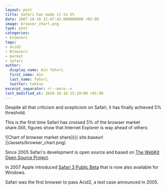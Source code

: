 ```yaml
---
layout: post
title: Safari has made it to 5%
date: 2007-10-10 12:47:43.000000000 +02:00
image: browser_chart.png
type: post
categories:
- browsers
tags:
- acid2
- Browsers
- market
- Safari
author:
  display_name: Ain Tohvri
  first_name: Ain
  last_name: Tohvri
  twitter: tekkie
excerpt_separator: <!--more-->
last_modified_at: 2020-10-18 15:10:00 +01:00
---
```

Despite all that criticism and scepticism on Safari, it has finally achieved 5% threshold.<!--more-->

This is the first time Safari has crossed 5% of the browser market share.Still, figures show that Internet Explorer is way ahead of others:

![Chart of browser market share]({{ site.baseurl }}/assets/browser_chart.png)

Since 2005 Safari's development is open source and based on [The WebKit Open Source Project](https://webkit.org).

In 2007 Apple introduced [Safari 3 Public Beta](https://www.apple.com/safari/) that is now also available for Windows.

Safari was the first browser to pass Acid2, a test case announced in 2005.
